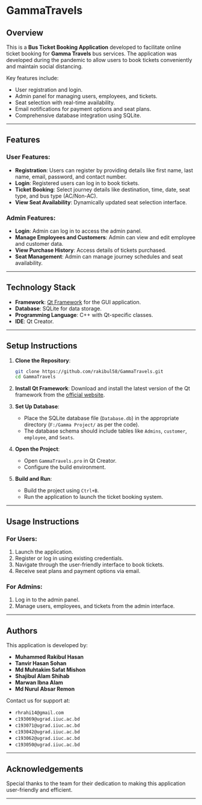 # GammaTravels

## Overview
This is a **Bus Ticket Booking Application** developed to facilitate online ticket booking for **Gamma Travels** bus services. The application was developed during the pandemic to allow users to book tickets conveniently and maintain social distancing.

Key features include:
- User registration and login.
- Admin panel for managing users, employees, and tickets.
- Seat selection with real-time availability.
- Email notifications for payment options and seat plans.
- Comprehensive database integration using SQLite.

---

## Features

### User Features:
- **Registration**: Users can register by providing details like first name, last name, email, password, and contact number.
- **Login**: Registered users can log in to book tickets.
- **Ticket Booking**: Select journey details like destination, time, date, seat type, and bus type (AC/Non-AC).
- **View Seat Availability**: Dynamically updated seat selection interface.

### Admin Features:
- **Login**: Admin can log in to access the admin panel.
- **Manage Employees and Customers**: Admin can view and edit employee and customer data.
- **View Purchase History**: Access details of tickets purchased.
- **Seat Management**: Admin can manage journey schedules and seat availability.

---

## Technology Stack
- **Framework**: [Qt Framework](https://www.qt.io/) for the GUI application.
- **Database**: SQLite for data storage.
- **Programming Language**: C++ with Qt-specific classes.
- **IDE**: Qt Creator.

---

## Setup Instructions

1. **Clone the Repository**:
   ```bash
   git clone https://github.com/rakibul58/GammaTravels.git
   cd GammaTravels
   ```

2. **Install Qt Framework**:
   Download and install the latest version of the Qt framework from the [official website](https://www.qt.io/download).

3. **Set Up Database**:
   - Place the SQLite database file (`Database.db`) in the appropriate directory (`F:/Gamma Project/` as per the code).
   - The database schema should include tables like `Admins`, `customer`, `employee`, and `Seats`.

4. **Open the Project**:
   - Open `GammaTravels.pro` in Qt Creator.
   - Configure the build environment.

5. **Build and Run**:
   - Build the project using `Ctrl+B`.
   - Run the application to launch the ticket booking system.

---

## Usage Instructions

### **For Users**:
1. Launch the application.
2. Register or log in using existing credentials.
3. Navigate through the user-friendly interface to book tickets.
4. Receive seat plans and payment options via email.

### **For Admins**:
1. Log in to the admin panel.
2. Manage users, employees, and tickets from the admin interface.

---

## Authors
This application is developed by:
- **Muhammed Rakibul Hasan**
- **Tanvir Hasan Sohan**
- **Md Muhtakim Safat Mishon**
- **Shajibul Alam Shihab**
- **Marwan Ibna Alam**
- **Md Nurul Absar Remon**

Contact us for support at:
- `rhrahi14@gmail.com`
- `c193069@ugrad.iiuc.ac.bd`
- `c193071@ugrad.iiuc.ac.bd`
- `c193042@ugrad.iiuc.ac.bd`
- `c193062@ugrad.iiuc.ac.bd`
- `c193050@ugrad.iiuc.ac.bd`

---

## Acknowledgements
Special thanks to the team for their dedication to making this application user-friendly and efficient.

---
